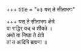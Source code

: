 +++
title = "०३ यस् ते सीताभगः"

+++
यस् ते सीताभगः क्षेत्रे  
या राद्धिर् यच् च शीयते ।  
अथो या निष्ठा ते क्षेत्रे  
तां त आदिषि ब्रह्मणा ॥